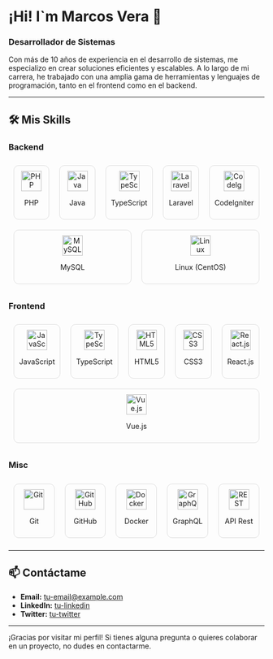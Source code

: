 # ¡Hi! I`m Marcos Vera 👋

### Desarrollador de Sistemas

Con más de 10 años de experiencia en el desarrollo de sistemas, me especializo en crear soluciones eficientes y escalables. A lo largo de mi carrera, he trabajado con una amplia gama de herramientas y lenguajes de programación, tanto en el frontend como en el backend.

---

## 🛠️ Mis Skills

### Backend
<div style="display: flex; flex-wrap: wrap;">
  <div style="flex: 1; margin: 10px; padding: 10px; border: 1px solid #ddd; border-radius: 10px; text-align: center;">
    <a href="https://www.php.net/manual/es/"><img src="https://cdn.jsdelivr.net/gh/devicons/devicon/icons/php/php-original.svg" width="40" height="40" alt="PHP" /></a>
    <p>PHP</p>
  </div>
  <div style="flex: 1; margin: 10px; padding: 10px; border: 1px solid #ddd; border-radius: 10px; text-align: center;">
    <a href="https://docs.oracle.com/javase/8/docs/technotes/guides/language/index.html"><img src="https://cdn.jsdelivr.net/gh/devicons/devicon/icons/java/java-original.svg" width="40" height="40" alt="Java" /></a>
    <p>Java</p>
  </div>
  <div style="flex: 1; margin: 10px; padding: 10px; border: 1px solid #ddd; border-radius: 10px; text-align: center;">
    <a href="https://www.typescriptlang.org/docs/"><img src="https://cdn.jsdelivr.net/gh/devicons/devicon/icons/typescript/typescript-original.svg" width="40" height="40" alt="TypeScript" /></a>
    <p>TypeScript</p>
  </div>
  <div style="flex: 1; margin: 10px; padding: 10px; border: 1px solid #ddd; border-radius: 10px; text-align: center;">
    <a href="https://laravel.com/docs/8.x"><img src="https://cdn.jsdelivr.net/gh/devicons/devicon@latest/icons/laravel/laravel-original.svg" width="40" height="40" alt="Laravel" /></a>
    <p>Laravel</p>
  </div>
  <div style="flex: 1; margin: 10px; padding: 10px; border: 1px solid #ddd; border-radius: 10px; text-align: center;">
    <a href="https://codeigniter.com/user_guide/index.html"><img src="https://cdn.jsdelivr.net/gh/devicons/devicon/icons/codeigniter/codeigniter-plain.svg" width="40" height="40" alt="CodeIgniter" /></a>
    <p>CodeIgniter</p>
  </div>
  <div style="flex: 1; margin: 10px; padding: 10px; border: 1px solid #ddd; border-radius: 10px; text-align: center;">
    <a href="https://dev.mysql.com/doc/"><img src="https://cdn.jsdelivr.net/gh/devicons/devicon/icons/mysql/mysql-original.svg" width="40" height="40" alt="MySQL" /></a>
    <p>MySQL</p>
  </div>
  <div style="flex: 1; margin: 10px; padding: 10px; border: 1px solid #ddd; border-radius: 10px; text-align: center;">
    <a href="https://www.centos.org/docs/"><img src="https://cdn.jsdelivr.net/gh/devicons/devicon/icons/linux/linux-original.svg" width="40" height="40" alt="Linux" /></a>
    <p>Linux (CentOS)</p>
  </div>
</div>

### Frontend
<div style="display: flex; flex-wrap: wrap;">
  <div style="flex: 1; margin: 10px; padding: 10px; border: 1px solid #ddd; border-radius: 10px; text-align: center;">
    <a href="https://developer.mozilla.org/es/docs/Web/JavaScript"><img src="https://cdn.jsdelivr.net/gh/devicons/devicon/icons/javascript/javascript-original.svg" width="40" height="40" alt="JavaScript" /></a>
    <p>JavaScript</p>
  </div>
  <div style="flex: 1; margin: 10px; padding: 10px; border: 1px solid #ddd; border-radius: 10px; text-align: center;">
    <a href="https://www.typescriptlang.org/docs/"><img src="https://cdn.jsdelivr.net/gh/devicons/devicon/icons/typescript/typescript-original.svg" width="40" height="40" alt="TypeScript" /></a>
    <p>TypeScript</p>
  </div>
  <div style="flex: 1; margin: 10px; padding: 10px; border: 1px solid #ddd; border-radius: 10px; text-align: center;">
    <a href="https://developer.mozilla.org/es/docs/Web/Guide/HTML/HTML5"><img src="https://cdn.jsdelivr.net/gh/devicons/devicon/icons/html5/html5-original.svg" width="40" height="40" alt="HTML5" /></a>
    <p>HTML5</p>
  </div>
  <div style="flex: 1; margin: 10px; padding: 10px; border: 1px solid #ddd; border-radius: 10px; text-align: center;">
    <a href="https://developer.mozilla.org/es/docs/Web/CSS"><img src="https://cdn.jsdelivr.net/gh/devicons/devicon/icons/css3/css3-original.svg" width="40" height="40" alt="CSS3" /></a>
    <p>CSS3</p>
  </div>
  <div style="flex: 1; margin: 10px; padding: 10px; border: 1px solid #ddd; border-radius: 10px; text-align: center;">
    <a href="https://es.reactjs.org/docs/getting-started.html"><img src="https://cdn.jsdelivr.net/gh/devicons/devicon/icons/react/react-original.svg" width="40" height="40" alt="React.js" /></a>
    <p>React.js</p>
  </div>
  <div style="flex: 1; margin: 10px; padding: 10px; border: 1px solid #ddd; border-radius: 10px; text-align: center;">
    <a href="https://es.vuejs.org/v2/guide/"><img src="https://cdn.jsdelivr.net/gh/devicons/devicon/icons/vuejs/vuejs-original.svg" width="40" height="40" alt="Vue.js" /></a>
    <p>Vue.js</p>
  </div>
</div>

### Misc
<div style="display: flex; flex-wrap: wrap;">
  <div style="flex: 1; margin: 10px; padding: 10px; border: 1px solid #ddd; border-radius: 10px; text-align: center;">
    <a href="https://git-scm.com/doc"><img src="https://cdn.jsdelivr.net/gh/devicons/devicon/icons/git/git-original.svg" width="40" height="40" alt="Git" /></a>
    <p>Git</p>
  </div>
  <div style="flex: 1; margin: 10px; padding: 10px; border: 1px solid #ddd; border-radius: 10px; text-align: center;">
    <a href="https://docs.github.com/es"><img src="https://cdn.jsdelivr.net/gh/devicons/devicon/icons/github/github-original.svg" width="40" height="40" alt="GitHub" /></a>
    <p>GitHub</p>
  </div>
  <div style="flex: 1; margin: 10px; padding: 10px; border: 1px solid #ddd; border-radius: 10px; text-align: center;">
    <a href="https://docs.docker.com/"><img src="https://cdn.jsdelivr.net/gh/devicons/devicon/icons/docker/docker-original.svg" width="40" height="40" alt="Docker" /></a>
    <p>Docker</p>
  </div>
  <div style="flex: 1; margin: 10px; padding: 10px; border: 1px solid #ddd; border-radius: 10px; text-align: center;">
    <a href="https://graphql.org/learn/"><img src="https://cdn.jsdelivr.net/gh/devicons/devicon/icons/graphql/graphql-plain.svg" width="40" height="40" alt="GraphQL" /></a>
    <p>GraphQL</p>
  </div>
  <div style="flex: 1; margin: 10px; padding: 10px; border: 1px solid #ddd; border-radius: 10px; text-align: center;">
    <a href="https://developer.mozilla.org/es/docs/Glossary/REST"><img src="https://cdn.jsdelivr.net/gh/devicons/devicon/icons/rest/rest-original.svg" width="40" height="40" alt="REST API" /></a>
    <p>API Rest</p>
  </div>
</div>

---

## 📫 Contáctame

- **Email:** [tu-email@example.com](mailto:tu-email@example.com)
- **LinkedIn:** [tu-linkedin](https://www.linkedin.com/in/tu-linkedin/)
- **Twitter:** [tu-twitter](https://twitter.com/tu-twitter)

---

¡Gracias por visitar mi perfil! Si tienes alguna pregunta o quieres colaborar en un proyecto, no dudes en contactarme.

